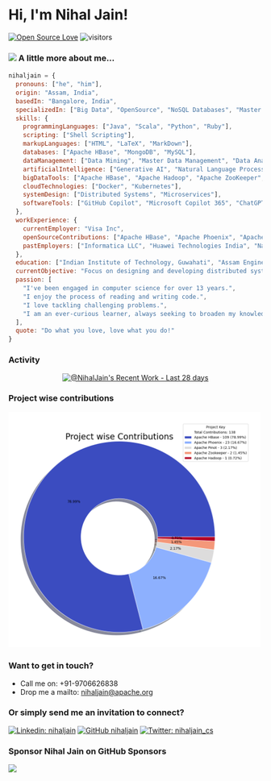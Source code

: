 # Hi, I'm Nihal Jain!

[![Open Source Love](https://badges.frapsoft.com/os/v3/open-source.svg)](https://github.com/ellerbrock/open-source-badge/)
![visitors](https://visitor-badge.laobi.icu/badge?page_id=nihaljain)

### <img src="https://media.giphy.com/media/YIoRLftPZQCFSQXIzp/giphy.gif" width="50"> A little more about me...  

```javascript
nihaljain = {
  pronouns: ["he", "him"],
  origin: "Assam, India",
  basedIn: "Bangalore, India",
  specializedIn: ["Big Data", "OpenSource", "NoSQL Databases", "Master Data Management"],
  skills: {
    programmingLanguages: ["Java", "Scala", "Python", "Ruby"],
    scripting: ["Shell Scripting"],
    markupLanguages: ["HTML", "LaTeX", "MarkDown"],
    databases: ["Apache HBase", "MongoDB", "MySQL"],
    dataManagement: ["Data Mining", "Master Data Management", "Data Analysis"],
    artificialIntelligence: ["Generative AI", "Natural Language Processing", "AI Agents"],
    bigDataTools: ["Apache HBase", "Apache Hadoop", "Apache ZooKeeper", "Apache Ambari", "Apache Bigtop", "Apache Ranger", "Apache Spark", "Apache Pinot"],
    cloudTechnologies: ["Docker", "Kubernetes"],
    systemDesign: ["Distributed Systems", "Microservices"],
    softwareTools: ["GitHub Copilot", "Microsoft Copilot 365", "ChatGPT", "Git", "Jupyter", "Notion"]
  },
  workExperience: {
    currentEmployer: "Visa Inc",
    openSourceContributions: ["Apache HBase", "Apache Phoenix", "Apache Hadoop", "Apache ZooKeeper"],
    pastEmployers: ["Informatica LLC", "Huawei Technologies India", "National Institute of Technology Meghalaya"]
  },
  education: ["Indian Institute of Technology, Guwahati", "Assam Engineering College"],
  currentObjective: "Focus on designing and developing distributed systems and scalable services",
  passion: [
    "I've been engaged in computer science for over 13 years.",
    "I enjoy the process of reading and writing code.",
    "I love tackling challenging problems.",
    "I am an ever-curious learner, always seeking to broaden my knowledge and expertise."
  ],
  quote: "Do what you love, love what you do!"
}
```

</div>

### Activity
<a href="https://next.ossinsight.io/widgets/official/compose-currently-working-on?user_id=3429351&activity_type=all" target="_blank" style="display: block" align="center">
  <picture>
    <source media="(prefers-color-scheme: dark)" srcset="https://next.ossinsight.io/widgets/official/compose-currently-working-on/thumbnail.png?user_id=3429351&activity_type=all&image_size=auto&color_scheme=dark" width="504.5" height="auto">
    <img alt="@NihalJain's Recent Work - Last 28 days" src="https://next.ossinsight.io/widgets/official/compose-currently-working-on/thumbnail.png?user_id=3429351&activity_type=all&image_size=auto&color_scheme=dark" width="504.5" height="auto">
  </picture>
</a>

</div>


### Project wise contributions
<img src="https://github.com/NihalJain/opensource-contributions-tracker/blob/main/output/project_wise_contribution.png" width="500">


### Want to get in touch?

- Call me on: +91-9706626838 
- Drop me a mailto: nihaljain@apache.org

### Or simply send me an invitation to connect?

[![Linkedin: nihaljain](https://img.shields.io/badge/-nihaljain-blue?style=flat-square&logo=Linkedin&logoColor=white&link=https://www.linkedin.com/in/nihaljain/)](https://www.linkedin.com/in/nihaljain)
[![GitHub nihaljain](https://img.shields.io/github/followers/nihaljain?label=follow&style=social)](https://github.com/nihaljain)
[![Twitter: nihaljain_cs](https://img.shields.io/twitter/follow/nihaljain_cs?style=social)](https://twitter.com/nihaljain_cs)


### Sponsor Nihal Jain on GitHub Sponsors

[![](https://img.shields.io/static/v1?label=Sponsor&message=%E2%9D%A4&logo=GitHub&color=%23007ec6)](https://github.com/sponsors/NihalJain)
